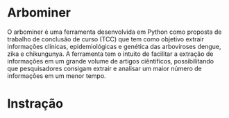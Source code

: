 # Arbominer
O arbominer é uma ferramenta desenvolvida em Python como proposta de trabalho de conclusão de curso (TCC) que tem como objetivo extrair informações clínicas, epidemiológicas e genética das arboviroses dengue, zika e chikungunya. A ferramenta tem o intuito de facilitar a extração de informações em um grande volume de artigos ciêntificos, possibilitando que pesquisadores consigam extrair e analisar um maior número de informações em um menor tempo.

# Instração

